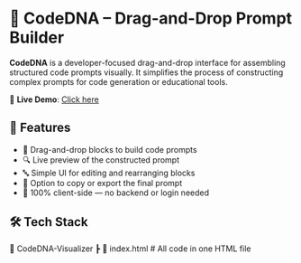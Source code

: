 # 🧬 CodeDNA – Drag-and-Drop Prompt Builder

**CodeDNA** is a developer-focused drag-and-drop interface for assembling structured code prompts visually. It simplifies the process of constructing complex prompts for code generation or educational tools.

🔗 **Live Demo**: [Click here](https://gokularam-12.github.io/Code-DND/)

## 🚀 Features

- 🧲 Drag-and-drop blocks to build code prompts
- 🔍 Live preview of the constructed prompt
- 🔤 Simple UI for editing and rearranging blocks
- 💾 Option to copy or export the final prompt
- 🎯 100% client-side — no backend or login needed

## 🛠️ Tech Stack

📁 CodeDNA-Visualizer
 ┣ 📄 index.html   # All code in one HTML file
